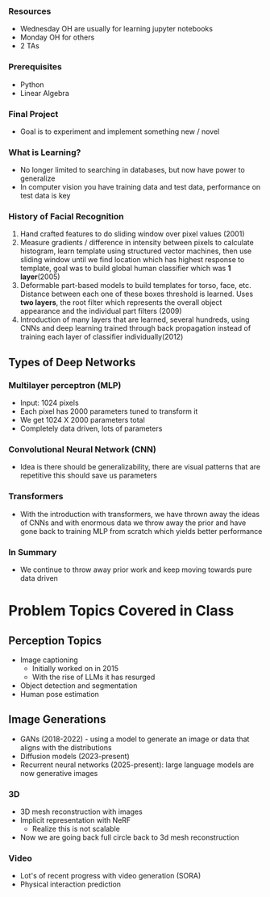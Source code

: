 ### Resources
- Wednesday OH are usually for learning jupyter notebooks
- Monday OH for others
- 2 TAs
### Prerequisites
- Python
- Linear Algebra

### Final Project
- Goal is to experiment and implement something new / novel

### What is Learning?
- No longer limited to searching in databases, but now have power to generalize
- In computer vision you have training data and test data, performance on test data is key


### History of Facial Recognition
1. Hand crafted features to do sliding window over pixel values (2001) 
2. Measure gradients / difference in intensity between pixels to calculate histogram, learn template using structured vector machines, then use sliding window until we find location which has highest response to template, goal was to build global human classifier which was **1 layer**(2005)
3. Deformable part-based models to build templates for torso, face, etc. Distance between each one of these boxes threshold is learned. Uses **two layers**, the root filter which represents the overall object appearance and the individual part filters  (2009)
4. Introduction of many layers that are learned, several hundreds, using CNNs and deep learning trained through back propagation instead of training each layer of classifier individually(2012)

## Types of Deep Networks
### Multilayer perceptron (MLP)
- Input: 1024 pixels
- Each pixel has 2000 parameters tuned to transform it
- We get 1024 X 2000 parameters total
- Completely data driven, lots of parameters
### Convolutional Neural Network (CNN)
- Idea is there should be generalizability, there are visual patterns that are repetitive this should save us parameters
### Transformers
- With the introduction with transformers, we have thrown away the ideas of CNNs and with enormous data we throw away the prior and have gone back to training MLP from scratch which yields better performance
### In Summary
- We continue to throw away prior work and keep moving towards pure data driven


# Problem Topics Covered in Class

## Perception Topics
- Image captioning
	- Initially worked on in 2015
	- With the rise of LLMs it has resurged
- Object detection and segmentation
- Human pose estimation
## Image Generations
- GANs (2018-2022) - using a model to generate an image or data that aligns with the distributions
- Diffusion models (2023-present)
- Recurrent neural networks (2025-present): large language models are now generative images
### 3D
- 3D mesh reconstruction with images
- Implicit representation with NeRF
	- Realize this is not scalable
- Now we are going back full circle back to 3d mesh reconstruction
### Video
- Lot's of recent progress with video generation (SORA)
- Physical interaction prediction 